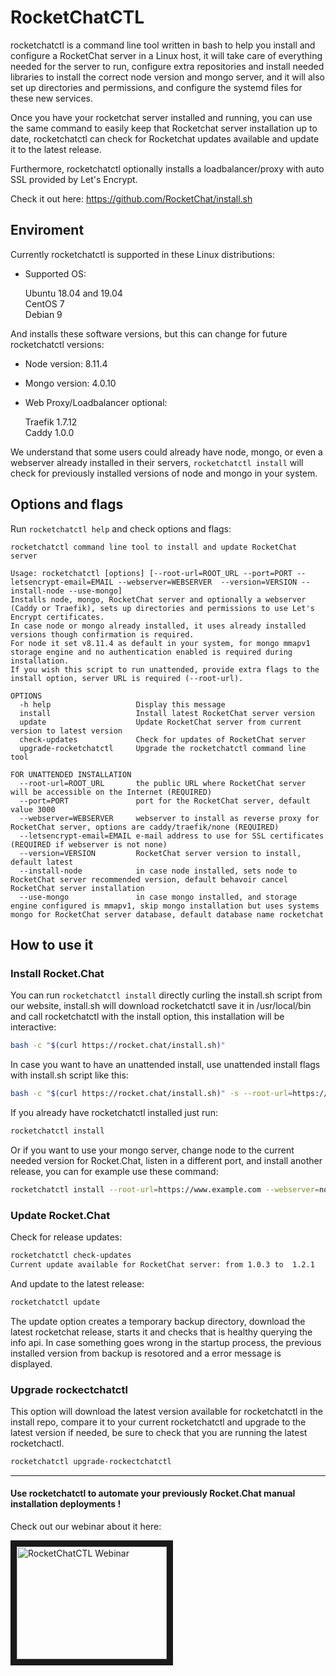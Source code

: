 # RocketChatCTL

rocketchatctl is a command line tool written in bash to help you install and configure a RocketChat server in a Linux host, it will take care of everything needed for the server to run, configure extra repositories and install needed libraries to install the correct node version and mongo server, and it will also set up directories and permissions, and configure the systemd files for these new services.

Once you have your rocketchat server installed and running, you can use the same command to easily keep that Rocketchat server installation up to date, rocketchatctl can check for Rocketchat updates available and update it to the latest release.

Furthermore, rocketchatctl optionally installs a loadbalancer/proxy with auto SSL provided by Let's Encrypt.

Check it out here:
<https://github.com/RocketChat/install.sh>

## Enviroment

Currently rocketchatctl is supported in these Linux distributions:

- Supported OS:

    Ubuntu 18.04 and 19.04\
    CentOS 7\
    Debian 9

And installs these software versions, but this can change for future rocketchatctl versions:

- Node version: 8.11.4
- Mongo version: 4.0.10

- Web Proxy/Loadbalancer optional:

    Traefik 1.7.12\
    Caddy 1.0.0

We understand that some users could already have node, mongo, or even a webserver already installed in their servers, `rocketchatctl install` will check for previously installed versions of node and mongo in your system.

## Options and flags

Run `rocketchatctl help` and check options and flags:

```
rocketchatctl command line tool to install and update RocketChat server

Usage: rocketchatctl [options] [--root-url=ROOT_URL --port=PORT --letsencrypt-email=EMAIL --webserver=WEBSERVER  --version=VERSION --install-node --use-mongo]
Installs node, mongo, RocketChat server and optionally a webserver (Caddy or Traefik), sets up directories and permissions to use Let's Encrypt certificates.
In case node or mongo already installed, it uses already installed versions though confirmation is required.
For node it set v8.11.4 as default in your system, for mongo mmapv1 storage engine and no authentication enabled is required during installation.
If you wish this script to run unattended, provide extra flags to the install option, server URL is required (--root-url).

OPTIONS
  -h help                   Display this message
  install                   Install latest RocketChat server version
  update                    Update RocketChat server from current version to latest version
  check-updates             Check for updates of RocketChat server
  upgrade-rocketchatctl     Upgrade the rocketchatctl command line tool                 

FOR UNATTENDED INSTALLATION
  --root-url=ROOT_URL       the public URL where RocketChat server will be accessible on the Internet (REQUIRED)
  --port=PORT               port for the RocketChat server, default value 3000
  --webserver=WEBSERVER     webserver to install as reverse proxy for RocketChat server, options are caddy/traefik/none (REQUIRED)
  --letsencrypt-email=EMAIL e-mail address to use for SSL certificates (REQUIRED if webserver is not none)
  --version=VERSION         RocketChat server version to install, default latest
  --install-node            in case node installed, sets node to RocketChat server recommended version, default behavoir cancel RocketChat server installation
  --use-mongo               in case mongo installed, and storage engine configured is mmapv1, skip mongo installation but uses systems mongo for RocketChat server database, default database name rocketchat
```

## How to use it

### Install Rocket.Chat

You can run `rocketchatctl install` directly curling the install.sh script from our website, install.sh will download rocketchatctl save it in /usr/local/bin and call rocketchatctl with the install option, this installation will be interactive:

```bash
bash -c "$(curl https://rocket.chat/install.sh)"
```

In case you want to have an unattended install, use unattended install flags with install.sh script like this:

```bash
bash -c "$(curl https://rocket.chat/install.sh)" -s --root-url=https://www.example.com --webserver=traefik --letsencrypt-email=myemail@mydomain.com
```

If you already have rocketchatctl installed just run:

```bash
rocketchatctl install
```

Or if you want to use your mongo server, change node to the current needed version for Rocket.Chat, listen in a different port, and install another release, you can for example use these command:

```bash
rocketchatctl install --root-url=https://www.example.com --webserver=none --use-mongo --install-node --port=4000 --version=1.0.3
```

### Update Rocket.Chat

Check for release updates:

```bash
rocketchatctl check-updates
Current update available for RocketChat server: from 1.0.3 to  1.2.1
```

And update to the latest release:

```bash
rocketchatctl update
```

The update option creates a temporary backup directory, download the latest rocketchat release, starts it and checks that is healthy querying the info api. In case something goes wrong in the startup process, the previous installed version from backup is resotored and a error message is displayed.

### Upgrade rockectchatctl

This option will download the latest version available for rocketchatctl in the install repo, compare it to your current rocketchatctl and upgrade to the latest version if needed, be sure to check that you are running the latest rocketchactl.

```bash
rocketchatctl upgrade-rockectchatctl
```

---

#### **Use rocketchatctl to automate your previously Rocket.Chat manual installation deployments !**

Check out our webinar about it here:

<a href="https://www.youtube.com/watch?v=fY593awNrKk" target="_blank"><img src="http://img.youtube.com/vi/fY593awNrKk/0.jpg" alt="RocketChatCTL Webinar" width="240" height="180" border="10" /></a>
